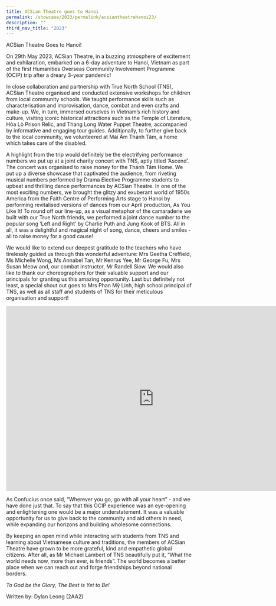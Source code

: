 ```yaml
---
title: ACSian Theatre goes to Hanoi
permalink: /showcase/2023/permalink/acsiantheatrehanoi23/
description: ""
third_nav_title: "2023"
---
```

ACSian Theatre Goes to Hanoi!

On 29th May 2023, ACSian Theatre, in a buzzing atmosphere of excitement and exhilaration, embarked on a 6-day adventure to Hanoi, Vietnam as part of the first Humanities Overseas Community Involvement Programme (OCIP) trip after a dreary 3-year pandemic! 

In close collaboration and partnership with True North School (TNS), ACSian Theatre organised and conducted extensive workshops for children from local community schools. We taught performance skills such as characterisation and improvisation, dance, combat and even crafts and make-up. We, in turn, immersed ourselves in Vietnam’s rich history and culture, visiting iconic historical attractions such as the Temple of Literature, Hỏa Lò Prison Relic, and Thang Long Water Puppet Theatre, accompanied by informative and engaging tour guides. Additionally, to further give back to the local community, we volunteered at Mái Ấm Thánh Tâm, a home which takes care of the disabled. 

A highlight from the trip would definitely be the electrifying performance numbers we put up at a joint charity concert with TNS, aptly titled ‘Ascend’. The concert was organised to raise money for the Thánh Tâm Home. We put up a diverse showcase that captivated the audience, from riveting musical numbers performed by Drama Elective Programme students to upbeat and thrilling dance performances by ACSian Theatre. In one of the most exciting numbers, we brought the glitzy and exuberant world of 1950s America from the Faith Centre of Performing Arts stage to Hanoi by performing revitalised versions of dances from our April production, As You Like It! To round off our line-up, as a visual metaphor of the camaraderie we built with our True North friends, we performed a joint dance number to the popular song ‘Left and Right’ by Charlie Puth and Jung Kook of BTS. All in all, it was a delightful and magical night of song, dance, cheers and smiles - all to raise money for a good cause!

We would like to extend our deepest gratitude to the teachers who have tirelessly guided us through this wonderful adventure: Mrs Geetha Creffield, Ms Michelle Wong, Ms Annabel Tan, Mr Kenrus Yee, Mr George Fu, Mrs Susan Meow and, our combat instructor, Mr Randell Siow. We would also like to thank our choreographers for their valuable support and our principals for granting us this amazing opportunity. Last but definitely not least, a special shout out goes to Mrs Phan Mỹ Linh, high school principal of TNS, as well as all staff and students of TNS for their meticulous organisation and support! 

<iframe allowfullscreen="true" height="500" width="800" frameborder="0" src="https://docs.google.com/presentation/d/e/2PACX-1vSK85p7kgS4SSINfopN2GSABremC2Bne5dvzeh2WYvsHCSERVv8Hz1weAgbDSTLOWKI2u3LRt90Nc6J/embed?start=false&amp;loop=false&amp;delayms=3000"></iframe>

As Confucius once said, “Wherever you go, go with all your heart” - and we have done just that. To say that this OCIP experience was an eye-opening and enlightening one would be a major understatement. It was a valuable opportunity for us to give back to the community and aid others in need, while expanding our horizons and building wholesome connections.

By keeping an open mind while interacting with students from TNS and learning about Vietnamese culture and traditions, the members of ACSian Theatre have grown to be more grateful, kind and empathetic global citizens. After all, as Mr Michael Lambert of TNS beautifully put it, “What the world needs now, more than ever, is friends”. The world becomes a better place when we can reach out and forge friendships beyond national borders. 

*To God be the Glory, The Best is Yet to Be!*

Written by: 
Dylan Leong (2AA2)  



